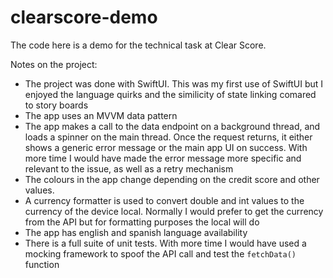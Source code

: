 # clearscore-demo

The code here is a demo for the technical task at Clear Score.

Notes on the project:
- The project was done with SwiftUI. This was my first use of SwiftUI but I enjoyed the language quirks and the similicity of state linking comared to story boards
- The app uses an MVVM data pattern
- The app makes a call to the data endpoint on a background thread, and loads a spinner on the main thread. Once the request returns, it either shows a generic error message or the main app UI on success. With more time I would have made the error message more specific and relevant to the issue, as well as a retry mechanism
- The colours in the app change depending on the credit score and other values.
-  A currency formatter is used to convert double and int values to the currency of the device local. Normally I would prefer to get the currency from the API but for formatting purposes the local will do
- The app has english and spanish language availability
- There is a full suite of unit tests. With  more time I would have used a mocking framework to spoof the API call and test the `fetchData()` function
